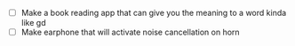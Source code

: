 -[ ] Make a book reading app that can give you the meaning to a word kinda like gd
-[ ] Make earphone that will activate noise cancellation on horn